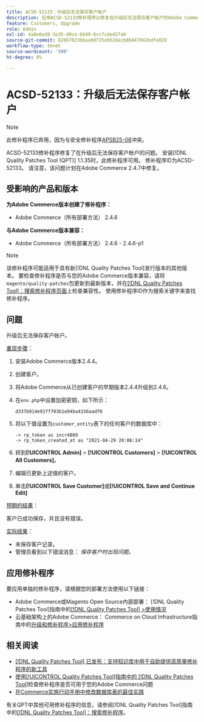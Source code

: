 ```yaml
---
title: ACSD-52133：升级后无法保存客户帐户
description: 应用ACSD-52133修补程序以修复在升级后无法保存客户帐户的Adobe Commerce问题。
feature: Customers, Upgrade
role: Admin
exl-id: 4a0e6ed8-3e35-40ce-bb49-8ccfcde437a0
source-git-commit: 82667023bbaa9d725eb52dacb8bd47042bdfe028
workflow-type: tm+mt
source-wordcount: '399'
ht-degree: 0%

---
```


# ACSD-52133：升级后无法保存客户帐户

>[!NOTE]
>
>此修补程序已弃用，因为与安全修补程序[APSB25-08](https://experienceleague.adobe.com/zh-hans/docs/commerce-knowledge-base/kb/troubleshooting/known-issues-patches-attached/security-update-available-for-adobe-commerce-apsb25-08)冲突。

ACSD-52133修补程序修复了在升级后无法保存客户帐户的问题。 安装[!DNL Quality Patches Tool (QPT)] 1.1.35时，此修补程序可用。 修补程序ID为ACSD-52133。 请注意，该问题计划在Adobe Commerce 2.4.7中修复。

## 受影响的产品和版本

**为Adobe Commerce版本创建了修补程序：**

* Adobe Commerce（所有部署方法） 2.4.6

**与Adobe Commerce版本兼容：**

* Adobe Commerce（所有部署方法） 2.4.6 - 2.4.6-p1

>[!NOTE]
>
>该修补程序可能适用于具有新[!DNL Quality Patches Tool]发行版本的其他版本。 要检查修补程序是否与您的Adobe Commerce版本兼容，请将`magento/quality-patches`包更新到最新版本，并在[[!DNL Quality Patches Tool]：搜索修补程序页面](https://experienceleague.adobe.com/tools/commerce-quality-patches/index.html?lang=zh-Hans)上检查兼容性。 使用修补程序ID作为搜索关键字来查找修补程序。

## 问题

升级后无法保存客户帐户。

<u>重现步骤</u>：

1. 安装Adobe Commerce版本2.4.4。
1. 创建客户。
1. 将Adobe Commerce从已创建客户的早期版本2.4.4升级到2.4.6。
1. 在`env.php`中设置加密密钥，如下所示：

   `d337b914e91ff703b1e94ba4156aadf0`

1. 将以下值设置为`customer_entity`表下的任何客户的数据库中：

   ```
   -> rp_token as incr4869
   -> rp_token_created_at as "2021-04-29 20:06:14"
   ```

1. 转到&#x200B;**[!UICONTROL Admin]** > **[!UICONTROL Customers]** > **[!UICONTROL All Customers]**。
1. 编辑已更新上述值的客户。
1. 单击&#x200B;**[!UICONTROL Save Customer]**&#x200B;或&#x200B;**[!UICONTROL Save and Continue Edit]**

<u>预期的结果</u>：

客户已成功保存，并且没有错误。

<u>实际结果</u>：

* 未保存客户记录。
* 管理员看到以下错误消息： *保存客户时出现问题。*

## 应用修补程序

要应用单独的修补程序，请根据您的部署方法使用以下链接：

* Adobe Commerce或Magento Open Source内部部署： [!DNL Quality Patches Tool]指南中的[[!DNL Quality Patches Tool] >使用情况](/help/tools/quality-patches-tool/usage.md)
* 云基础架构上的Adobe Commerce： Commerce on Cloud Infrastructure指南中的[升级和修补程序>应用修补程序](https://experienceleague.adobe.com/docs/commerce-cloud-service/user-guide/develop/upgrade/apply-patches.html?lang=zh-Hans)

## 相关阅读

* [[!DNL Quality Patches Tool] 已发布：支持知识库中用于自助提供高质量修补程序的新工具](https://experienceleague.adobe.com/zh-hans/docs/commerce-knowledge-base/kb/announcements/commerce-announcements/magento-quality-patches-released-new-tool-to-self-serve-quality-patches)
* [使用[!UICONTROL Quality Patches Tool]指南中的 [!DNL Quality Patches Tool]](/help/tools/quality-patches-tool/patches-available-in-qpt/check-patch-for-magento-issue-with-magento-quality-patches.md)检查修补程序是否可用于您的Adobe Commerce问题
* [在Commerce实施行动手册中修改数据库表的最佳实践](https://experienceleague.adobe.com/zh-hans/docs/commerce-operations/implementation-playbook/best-practices/development/modifying-core-and-third-party-tables#why-adobe-recommends-avoiding-modifications)

有关QPT中其他可用修补程序的信息，请参阅[!DNL Quality Patches Tool]指南中的[[!DNL Quality Patches Tool]：搜索修补程序](https://experienceleague.adobe.com/tools/commerce-quality-patches/index.html?lang=zh-Hans)。
